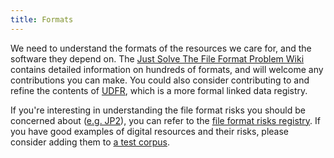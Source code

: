 ```yaml
---
title: Formats
---
```

We need to understand the formats of the resources we care for, and the software they depend on. The [Just Solve The File Format Problem Wiki](http://justsolve.archiveteam.org) contains detailed information on hundreds of formats, and will welcome any contributions you can make. You could also consider contributing to and refine the contents of [UDFR](http://udfr.org/), which is a more formal linked data registry.

If you're interesting in understanding the file format risks you should be concerned about ([e.g. JP2](http://wiki.opf-labs.org/display/TR/JP2)), you can refer to the [file format risks registry](http://wiki.opf-labs.org/display/TR/OPF+File+Format+Risk+Registry). If you have good examples of digital resources and their risks, please consider adding them to <a href="{{ baseurl }}/test-corpora/">a test corpus</a>.

